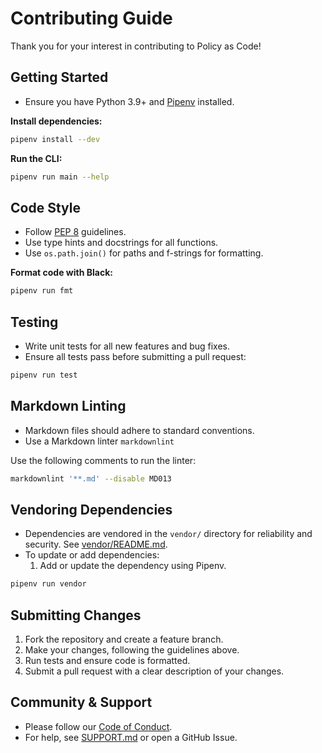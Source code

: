 # Contributing Guide

Thank you for your interest in contributing to Policy as Code!

## Getting Started

- Ensure you have Python 3.9+ and [Pipenv](https://pipenv.pypa.io/en/latest/) installed.

**Install dependencies:**

```bash
pipenv install --dev
```

**Run the CLI:**

```bash
pipenv run main --help
```

## Code Style

- Follow [PEP 8](https://peps.python.org/pep-0008/) guidelines.
- Use type hints and docstrings for all functions.
- Use `os.path.join()` for paths and f-strings for formatting.

**Format code with Black:**

```bash
pipenv run fmt
```

## Testing

- Write unit tests for all new features and bug fixes.
- Ensure all tests pass before submitting a pull request:

```bash
pipenv run test
```

## Markdown Linting

- Markdown files should adhere to standard conventions.
- Use a Markdown linter `markdownlint`

Use the following comments to run the linter:

```bash
markdownlint '**.md' --disable MD013
```

## Vendoring Dependencies

- Dependencies are vendored in the `vendor/` directory for reliability and security. See [vendor/README.md](./vendor/README.md).
- To update or add dependencies:
  1. Add or update the dependency using Pipenv.

```bash
pipenv run vendor
```

## Submitting Changes

1. Fork the repository and create a feature branch.
2. Make your changes, following the guidelines above.
3. Run tests and ensure code is formatted.
4. Submit a pull request with a clear description of your changes.

## Community & Support

- Please follow our [Code of Conduct](./CODE_OF_CONDUCT.md).
- For help, see [SUPPORT.md](./SUPPORT.md) or open a GitHub Issue.
